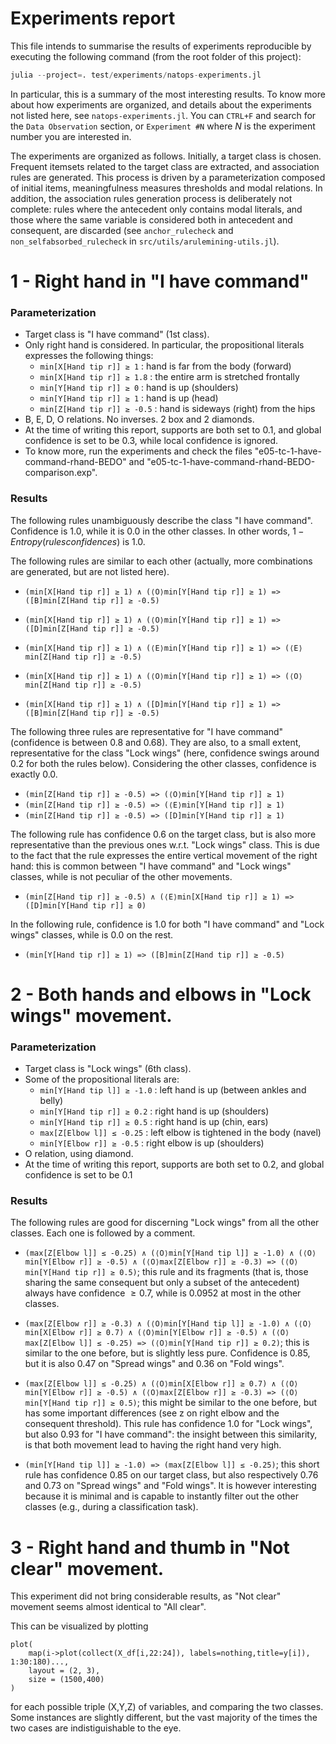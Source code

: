 # Experiments report
This file intends to summarise the results of experiments reproducible by executing the following command (from the root folder of this project):
```julia
julia --project=. test/experiments/natops-experiments.jl
```

In particular, this is a summary of the most interesting results. To know more about how experiments are organized, and details about the experiments not listed here, see ```natops-experiments.jl```. You can ```CTRL+F``` and search for the ```Data Observation``` section, or ```Experiment #N``` where $N$ is the experiment number you are interested in.

The experiments are organized as follows.
Initially, a target class is chosen.
Frequent itemsets related to the target class are extracted, and association rules are generated.
This process is driven by a parameterization composed of initial items, meaningfulness measures thresholds and modal relations. In addition, the association rules generation process is deliberately not complete: rules where the antecedent only contains modal literals, and those where the same variable is considered both in antecedent and consequent, are discarded (see ```anchor_rulecheck``` and ```non_selfabsorbed_rulecheck``` in ```src/utils/arulemining-utils.jl```).

# 1 - Right hand in "I have command"

### Parameterization
- Target class is "I have command" (1st class).
- Only right hand is considered. In particular, the propositional literals expresses the following things:
    * ```min[X[Hand tip r]] ≥ 1``` : hand is far from the body (forward)
    * ```min[X[Hand tip r]] ≥ 1.8``` : the entire arm is stretched frontally
    * ```min[Y[Hand tip r]] ≥ 0``` : hand is up (shoulders)
    * ```min[Y[Hand tip r]] ≥ 1``` : hand is up (head)
    * ```min[Z[Hand tip r]] ≥ -0.5``` : hand is sideways (right) from the hips
- B, E, D, O relations. No inverses. 2 box and 2 diamonds.
- At the time of writing this report, supports are both set to $0.1$, and global confidence is set to be $0.3$, while local confidence is ignored.
- To know more, run the experiments and check the files "e05-tc-1-have-command-rhand-BEDO" and "e05-tc-1-have-command-rhand-BEDO-comparison.exp".

### Results
The following rules unambiguously describe the class "I have command".
Confidence is 1.0, while it is 0.0 in the other classes.
In other words, $1-Entropy(rules confidences)$ is 1.0.

The following rules are similar to each other (actually, more combinations are generated, but are not listed here).

- ```(min[X[Hand tip r]] ≥ 1) ∧ (⟨O⟩min[Y[Hand tip r]] ≥ 1) => ([B]min[Z[Hand tip r]] ≥ -0.5)```

- ```(min[X[Hand tip r]] ≥ 1) ∧ (⟨O⟩min[Y[Hand tip r]] ≥ 1) => ([D]min[Z[Hand tip r]] ≥ -0.5)```

- ```(min[X[Hand tip r]] ≥ 1) ∧ (⟨E⟩min[Y[Hand tip r]] ≥ 1) => (⟨E⟩min[Z[Hand tip r]] ≥ -0.5)```

- ```(min[X[Hand tip r]] ≥ 1) ∧ (⟨O⟩min[Y[Hand tip r]] ≥ 1) => (⟨O⟩min[Z[Hand tip r]] ≥ -0.5)```

- ```(min[X[Hand tip r]] ≥ 1) ∧ ([D]min[Y[Hand tip r]] ≥ 1) => ([B]min[Z[Hand tip r]] ≥ -0.5)```

The following three rules are representative for "I have command" (confidence is between $0.8$ and $0.68$). They are also, to a small extent, representative for the class "Lock wings" (here, confidence swings around $0.2$ for both the rules below). Considering the other classes, confidence is exactly $0.0$.

- ```(min[Z[Hand tip r]] ≥ -0.5) => (⟨O⟩min[Y[Hand tip r]] ≥ 1)```
- ```(min[Z[Hand tip r]] ≥ -0.5) => (⟨E⟩min[Y[Hand tip r]] ≥ 1)```
- ```(min[Z[Hand tip r]] ≥ -0.5) => ([D]min[Y[Hand tip r]] ≥ 1)```

The following rule has confidence $0.6$ on the target class, but is also more representative than the previous ones w.r.t. "Lock wings" class. This is due to the fact that the rule expresses the entire vertical movement of the right hand: this is common between "I have command" and "Lock wings" classes, while is not peculiar of the other movements. 

- ```(min[Z[Hand tip r]] ≥ -0.5) ∧ (⟨E⟩min[X[Hand tip r]] ≥ 1) => ([D]min[Y[Hand tip r]] ≥ 0)```

In the following rule, confidence is $1.0$ for both "I have command" and "Lock wings" classes, while is $0.0$ on the rest.

- ```(min[Y[Hand tip r]] ≥ 1) => ([B]min[Z[Hand tip r]] ≥ -0.5)```

# 2 - Both hands and elbows in "Lock wings" movement.

### Parameterization
- Target class is "Lock wings" (6th class).
- Some of the propositional literals are:
    * ```min[Y[Hand tip l]] ≥ -1.0``` : left hand is up (between ankles and belly)
    * ```min[Y[Hand tip r]] ≥ 0.2``` : right hand is up (shoulders)
    * ```min[Y[Hand tip r]] ≥ 0.5``` : right hand is up (chin, ears)
    * ```max[Z[Elbow l]] ≤ -0.25``` : left elbow is tightened in the body (navel)
    * ```min[Y[Elbow r]] ≥ -0.5``` : right elbow is  up (shoulders)
- O relation, using diamond.
- At the time of writing this report, supports are both set to $0.2$, and global confidence is set to be $0.1$

### Results

The following rules are good for discerning "Lock wings" from all the other classes. Each one is followed by a comment.

- ```(max[Z[Elbow l]] ≤ -0.25) ∧ (⟨O⟩min[Y[Hand tip l]] ≥ -1.0) ∧ (⟨O⟩min[Y[Elbow r]] ≥ -0.5) ∧ (⟨O⟩max[Z[Elbow r]] ≥ -0.3) => (⟨O⟩min[Y[Hand tip r]] ≥ 0.5)```; this rule and its fragments (that is, those sharing the same consequent but only a subset of the antecedent) always have confidence $\geq 0.7$, while is $0.0952$ at most in the other classes.

- ```(max[Z[Elbow r]] ≥ -0.3) ∧ (⟨O⟩min[Y[Hand tip l]] ≥ -1.0) ∧ (⟨O⟩min[X[Elbow r]] ≥ 0.7) ∧ (⟨O⟩min[Y[Elbow r]] ≥ -0.5) ∧ (⟨O⟩max[Z[Elbow l]] ≤ -0.25) => (⟨O⟩min[Y[Hand tip r]] ≥ 0.2)```; this is similar to the one before, but is slightly less pure. Confidence is $0.85$, but it is also $0.47$ on "Spread wings" and $0.36$ on "Fold wings".

- ```(max[Z[Elbow l]] ≤ -0.25) ∧ (⟨O⟩min[X[Elbow r]] ≥ 0.7) ∧ (⟨O⟩min[Y[Elbow r]] ≥ -0.5) ∧ (⟨O⟩max[Z[Elbow r]] ≥ -0.3) => (⟨O⟩min[Y[Hand tip r]] ≥ 0.5)```; this might be similar to the one before, but has some important differences (see z on right elbow and the consequent threshold). This rule has confidence $1.0$ for "Lock wings", but also $0.93$ for "I have command": the insight between this similarity, is that both movement lead to having the right hand very high.

- ```(min[Y[Hand tip l]] ≥ -1.0) => (max[Z[Elbow l]] ≤ -0.25)```; this short rule has confidence $0.85$ on our target class, but also respectively $0.76$ and $0.73$ on "Spread wings" and "Fold wings". It is however interesting because it is minimal and is capable to instantly filter out the other classes (e.g., during a classification task).

# 3 - Right hand and thumb in "Not clear" movement.

This experiment did not bring considerable results, as "Not clear" movement seems almost identical to "All clear".

This can be visualized by plotting

```
plot(
    map(i->plot(collect(X_df[i,22:24]), labels=nothing,title=y[i]), 1:30:180)...,
    layout = (2, 3),
    size = (1500,400)
)
```

for each possible triple (X,Y,Z) of variables, and comparing the two classes. Some instances are slightly different, but the vast majority of the times the two cases are indistiguishable to the eye.